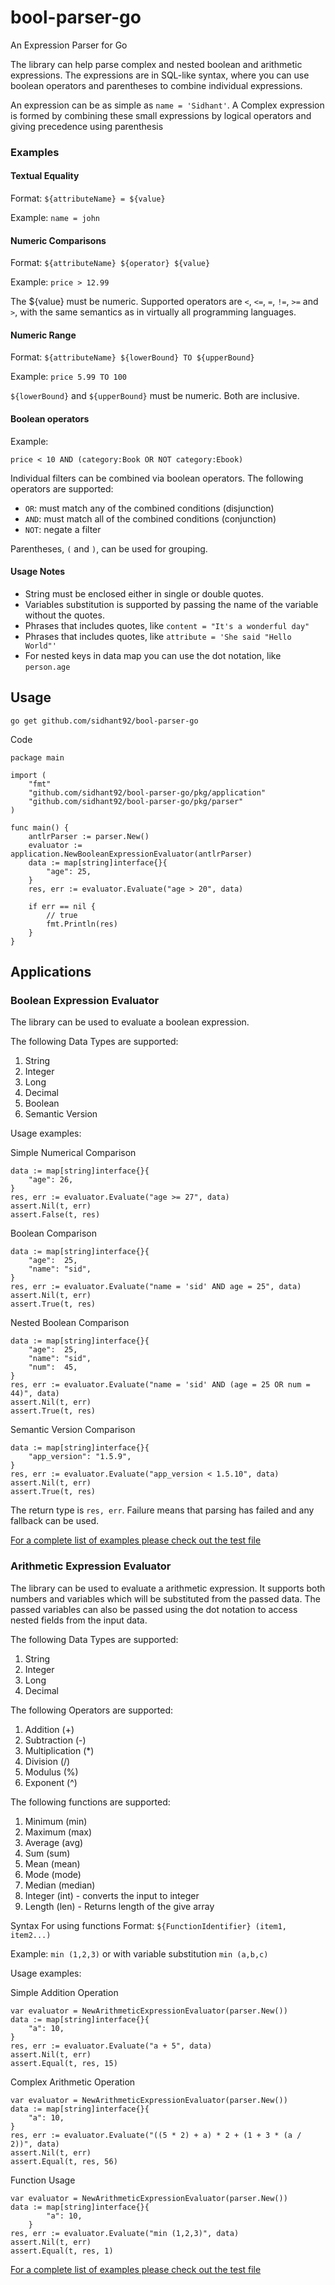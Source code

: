 # bool-parser-go
An Expression Parser for Go

The library can help parse complex and nested boolean and arithmetic expressions.
The expressions are in SQL-like syntax, where you can use boolean operators and parentheses to combine individual expressions.

An expression can be as simple as `name = 'Sidhant'`.
A Complex expression is formed by combining these small expressions by logical operators and giving precedence using parenthesis

### Examples
#### Textual Equality

Format: `${attributeName} = ${value}`

Example: `name = john`

#### Numeric Comparisons

Format: `${attributeName} ${operator} ${value}`

Example: `price > 12.99`

The ${value} must be numeric. Supported operators are `<`, `<=`, `=`, `!=`, `>=` and `>`, with the same semantics as in virtually all programming languages.

#### Numeric Range

Format: `${attributeName} ${lowerBound} TO ${upperBound}`

Example: `price 5.99 TO 100`

`${lowerBound}` and `${upperBound}` must be numeric. Both are inclusive.

#### Boolean operators

Example:

`price < 10 AND (category:Book OR NOT category:Ebook)`

Individual filters can be combined via boolean operators. The following operators are supported:

* `OR`: must match any of the combined conditions (disjunction)
* `AND`: must match all of the combined conditions (conjunction)
* `NOT`: negate a filter

Parentheses, `(` and `)`, can be used for grouping.

#### Usage Notes
* String must be enclosed either in single or double quotes.
* Variables substitution is supported by passing the name of the variable without the quotes.
* Phrases that includes quotes, like `content = "It's a wonderful day"`
* Phrases that includes quotes, like `attribute = 'She said "Hello World"'`
* For nested keys in data map you can use the dot notation, like `person.age`

## Usage
```
go get github.com/sidhant92/bool-parser-go
```


Code
```
package main

import (
	"fmt"
	"github.com/sidhant92/bool-parser-go/pkg/application"
	"github.com/sidhant92/bool-parser-go/pkg/parser"
)

func main() {
	antlrParser := parser.New()
	evaluator := application.NewBooleanExpressionEvaluator(antlrParser)
	data := map[string]interface{}{
		"age": 25,
	}
	res, err := evaluator.Evaluate("age > 20", data)

	if err == nil {
		// true
		fmt.Println(res)
	}
}

```


## Applications

### Boolean Expression Evaluator

The library can be used to evaluate a boolean expression.

The following Data Types are supported:
1. String
2. Integer
3. Long
4. Decimal
5. Boolean
6. Semantic Version

Usage examples:

Simple Numerical Comparison
```
data := map[string]interface{}{
	"age": 26,
}
res, err := evaluator.Evaluate("age >= 27", data)
assert.Nil(t, err)
assert.False(t, res)
```
Boolean Comparison
```
data := map[string]interface{}{
	"age":  25,
	"name": "sid",
}
res, err := evaluator.Evaluate("name = 'sid' AND age = 25", data)
assert.Nil(t, err)
assert.True(t, res)
```
Nested Boolean Comparison
```
data := map[string]interface{}{
	"age":  25,
	"name": "sid",
	"num":  45,
}
res, err := evaluator.Evaluate("name = 'sid' AND (age = 25 OR num = 44)", data)
assert.Nil(t, err)
assert.True(t, res)
```
Semantic Version Comparison
```
data := map[string]interface{}{
	"app_version": "1.5.9",
}
res, err := evaluator.Evaluate("app_version < 1.5.10", data)
assert.Nil(t, err)
assert.True(t, res)
```

The return type is `res, err`. Failure means that parsing has failed and any fallback can be used.


[For a complete list of examples please check out the test file](pkg/application/boolean_expression_evaluator_test.go)

### Arithmetic Expression Evaluator

The library can be used to evaluate a arithmetic expression.
It supports both numbers and variables which will be substituted from the passed data.
The passed variables can also be passed using the dot notation to access nested fields from the input data.

The following Data Types are supported:
1. String
2. Integer
3. Long
4. Decimal

The following Operators are supported:
1. Addition (+)
2. Subtraction (-)
3. Multiplication (*)
4. Division (/)
5. Modulus (%)
6. Exponent (^)

The following functions are supported:
1. Minimum (min)
2. Maximum (max)
3. Average (avg)
4. Sum (sum)
5. Mean (mean)
6. Mode (mode)
7. Median (median)
8. Integer (int) - converts the input to integer
9. Length (len) - Returns length of the give array

Syntax For using functions
Format: `${FunctionIdentifier} (item1, item2...)`

Example: `min (1,2,3)` or with variable substitution `min (a,b,c)`

Usage examples:

Simple Addition Operation
```
var evaluator = NewArithmeticExpressionEvaluator(parser.New())
data := map[string]interface{}{
	"a": 10,
}
res, err := evaluator.Evaluate("a + 5", data)
assert.Nil(t, err)
assert.Equal(t, res, 15)
```

Complex Arithmetic Operation
```
var evaluator = NewArithmeticExpressionEvaluator(parser.New())
data := map[string]interface{}{
	"a": 10,
}
res, err := evaluator.Evaluate("((5 * 2) + a) * 2 + (1 + 3 * (a / 2))", data)
assert.Nil(t, err)
assert.Equal(t, res, 56)
```
Function Usage
```
var evaluator = NewArithmeticExpressionEvaluator(parser.New())
data := map[string]interface{}{
		"a": 10,
	}
res, err := evaluator.Evaluate("min (1,2,3)", data)
assert.Nil(t, err)
assert.Equal(t, res, 1)
```

[For a complete list of examples please check out the test file](pkg/application/arithmetic_expression_evaluator_test.go)
